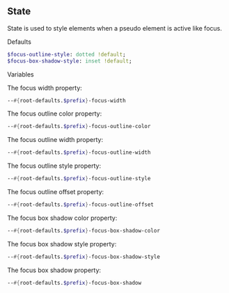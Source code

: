 ## State

State is used to style elements when a pseudo element is active like focus.

Defaults

```sass
$focus-outline-style: dotted !default;
$focus-box-shadow-style: inset !default;
```

Variables

The focus width property:

```scss
--#{root-defaults.$prefix}-focus-width

```

The focus outline color property:

```scss
--#{root-defaults.$prefix}-focus-outline-color

```

The focus outline width property:

```scss
--#{root-defaults.$prefix}-focus-outline-width

```

The focus outline style property:

```scss
--#{root-defaults.$prefix}-focus-outline-style

```

The focus outline offset property:

```scss
--#{root-defaults.$prefix}-focus-outline-offset

```

The focus box shadow color property:

```scss
--#{root-defaults.$prefix}-focus-box-shadow-color

```

The focus box shadow style property:

```scss
--#{root-defaults.$prefix}-focus-box-shadow-style

```

The focus box shadow property:

```scss
--#{root-defaults.$prefix}-focus-box-shadow
```

